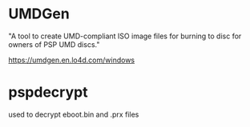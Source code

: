 # UMDGen

"A tool to create UMD-compliant ISO image files for burning to disc for owners of PSP UMD discs."

https://umdgen.en.lo4d.com/windows


# pspdecrypt

used to decrypt eboot.bin and .prx files
